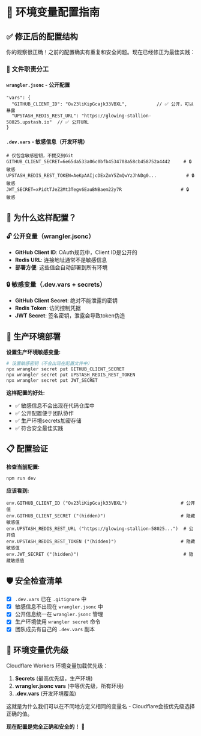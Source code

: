# 🔐 环境变量配置指南

## ✅ 修正后的配置结构

你的观察很正确！之前的配置确实有重复和安全问题。现在已经修正为最佳实践：

### 📁 文件职责分工

#### `wrangler.jsonc` - 公开配置
```jsonc
"vars": {
  "GITHUB_CLIENT_ID": "Ov23liKipGcajk33VBXL",           // ✅ 公开，可以暴露
  "UPSTASH_REDIS_REST_URL": "https://glowing-stallion-58025.upstash.io"  // ✅ 公开URL
}
```

#### `.dev.vars` - 敏感信息（开发环境）
```env
# 仅包含敏感密钥，不提交到Git
GITHUB_CLIENT_SECRET=6e65da533a06c0bfb4534708a58cb458752a4442     # 🔒 敏感
UPSTASH_REDIS_REST_TOKEN=AeKpAAIjcDExZmY5ZmQwYzJhNDg0...           # 🔒 敏感
JWT_SECRET=xPidtTJeZ2Mt3Tegv6EauBNBaem22y7R                      # 🔒 敏感
```

## 🎯 为什么这样配置？

### 🔓 公开变量（wrangler.jsonc）
- **GitHub Client ID**: OAuth规范中，Client ID是公开的
- **Redis URL**: 连接地址通常不是敏感信息
- **部署方便**: 这些值会自动部署到所有环境

### 🔒 敏感变量（.dev.vars + secrets）
- **GitHub Client Secret**: 绝对不能泄露的密钥
- **Redis Token**: 访问控制凭据
- **JWT Secret**: 签名密钥，泄露会导致token伪造

## 🚀 生产环境部署

**设置生产环境敏感变量:**
```bash
# 设置敏感密钥（不会出现在配置文件中）
npx wrangler secret put GITHUB_CLIENT_SECRET
npx wrangler secret put UPSTASH_REDIS_REST_TOKEN
npx wrangler secret put JWT_SECRET
```

**这样配置的好处:**
- ✅ 敏感信息不会出现在代码仓库中
- ✅ 公开配置便于团队协作
- ✅ 生产环境secrets加密存储
- ✅ 符合安全最佳实践

## 📋 配置验证

**检查当前配置:**
```bash
npm run dev
```

**应该看到:**
```
env.GITHUB_CLIENT_ID ("Ov23liKipGcajk33VBXL")                    # 公开值
env.GITHUB_CLIENT_SECRET ("(hidden)")                            # 隐藏敏感值
env.UPSTASH_REDIS_REST_URL ("https://glowing-stallion-58025...")  # 公开值
env.UPSTASH_REDIS_REST_TOKEN ("(hidden)")                        # 隐藏敏感值
env.JWT_SECRET ("(hidden)")                                       # 隐藏敏感值
```

## 🛡️ 安全检查清单

- [x] `.dev.vars` 已在 `.gitignore` 中
- [x] 敏感信息不出现在 `wrangler.jsonc` 中
- [x] 公开信息统一在 `wrangler.jsonc` 管理
- [x] 生产环境使用 `wrangler secret` 命令
- [x] 团队成员有自己的 `.dev.vars` 副本

## 🔄 环境变量优先级

Cloudflare Workers 环境变量加载优先级：
1. **Secrets** (最高优先级，生产环境)
2. **wrangler.jsonc vars** (中等优先级，所有环境)
3. **.dev.vars** (开发环境覆盖)

这就是为什么我们可以在不同地方定义相同的变量名 - Cloudflare会按优先级选择正确的值。

**现在配置是完全正确和安全的！** 🎉
